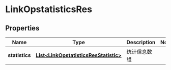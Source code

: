 # LinkOpstatisticsRes

## Properties
Name | Type | Description | Notes
------------ | ------------- | ------------- | -------------
**statistics** | [**List&lt;LinkOpstatisticsResStatistic&gt;**](LinkOpstatisticsResStatistic.md) | 统计信息数组 | 
